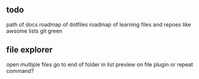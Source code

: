 

## todo
path of docs
roadmap of dotfiles
roadmap of learning files and repoes like awsome lists
git green


## file explorer
open multiple files
go to end of folder in list
preview on file plugin or repeat command?

